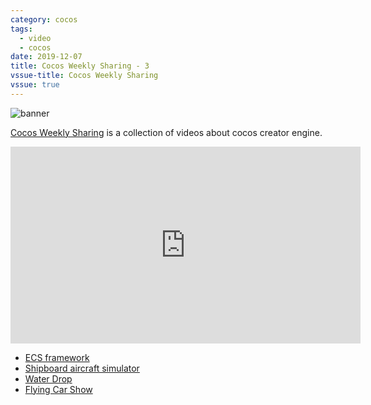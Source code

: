 ```yaml
---
category: cocos
tags:
  - video
  - cocos
date: 2019-12-07
title: Cocos Weekly Sharing - 3
vssue-title: Cocos Weekly Sharing
vssue: true
---
```


![banner](https://github.com/themoonbear/www/raw/master/assets/ccc/banner.jpg)

[Cocos Weekly Sharing](https://www.youtube.com/playlist?list=PLa45GP5VwxhWxOcp4aImM1dxsXAqG7QgN) is a collection of videos about cocos creator engine.

<!-- more -->

<iframe width="560" height="315" src="https://www.youtube.com/embed/o-mZRxAhQv4" frameborder="0" allow="accelerometer; autoplay; encrypted-media; gyroscope; picture-in-picture" allowfullscreen></iframe>

+ [ECS framework](https://github.com/nomos/lokas-js)
+ [Shipboard aircraft simulator](https://forum.cocos.org/t/2-1-2/86749)
+ [Water Drop](https://forum.cocos.org/t/topic/86833)
+ [Flying Car Show](https://forum.cocos.org/t/topic/86651)